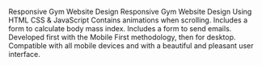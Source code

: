    Responsive Gym Website Design
Responsive Gym Website Design Using HTML CSS & JavaScript
Contains animations when scrolling.
Includes a form to calculate body mass index.
Includes a form to send emails.
Developed first with the Mobile First methodology, then for desktop.
Compatible with all mobile devices and with a beautiful and pleasant user interface.
